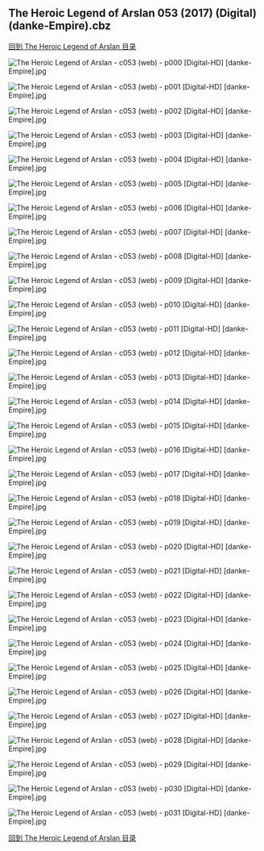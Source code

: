 ## The Heroic Legend of Arslan 053 (2017) (Digital) (danke-Empire).cbz


[回到 The Heroic Legend of Arslan 目录](https://github.com/alicewish/markdown/blob/master/series/Heroic-Legend-of-Arslan.md)


![The Heroic Legend of Arslan - c053 (web) - p000 [Digital-HD] [danke-Empire].jpg](https://wx1.sinaimg.cn/large/6a9fdecagy1flwu0mopmnj21j82cwwxg.jpg)

![The Heroic Legend of Arslan - c053 (web) - p001 [Digital-HD] [danke-Empire].jpg](https://wx1.sinaimg.cn/large/6a9fdecagy1flwu0r7jmtj21kl2cwe81.jpg)

![The Heroic Legend of Arslan - c053 (web) - p002 [Digital-HD] [danke-Empire].jpg](https://wx1.sinaimg.cn/large/6a9fdecagy1flwu0vqd23j21kl2cwe81.jpg)

![The Heroic Legend of Arslan - c053 (web) - p003 [Digital-HD] [danke-Empire].jpg](https://wx1.sinaimg.cn/large/6a9fdecagy1flwu103xa9j21kl2cwhdt.jpg)

![The Heroic Legend of Arslan - c053 (web) - p004 [Digital-HD] [danke-Empire].jpg](https://wx1.sinaimg.cn/large/6a9fdecagy1flwu14me9qj21kl2cwe81.jpg)

![The Heroic Legend of Arslan - c053 (web) - p005 [Digital-HD] [danke-Empire].jpg](https://wx1.sinaimg.cn/large/6a9fdecagy1flwu18hxl1j21kl2cw4qp.jpg)

![The Heroic Legend of Arslan - c053 (web) - p006 [Digital-HD] [danke-Empire].jpg](https://wx1.sinaimg.cn/large/6a9fdecagy1flwu1cm2bjj21kl2cw1kx.jpg)

![The Heroic Legend of Arslan - c053 (web) - p007 [Digital-HD] [danke-Empire].jpg](https://wx1.sinaimg.cn/large/6a9fdecagy1flwu1ic68mj21kl2cwhdt.jpg)

![The Heroic Legend of Arslan - c053 (web) - p008 [Digital-HD] [danke-Empire].jpg](https://wx1.sinaimg.cn/large/6a9fdecagy1flwu1nkaflj21kl2cwx6p.jpg)

![The Heroic Legend of Arslan - c053 (web) - p009 [Digital-HD] [danke-Empire].jpg](https://wx1.sinaimg.cn/large/6a9fdecagy1flwu1s0i1yj21kl2cwhdt.jpg)

![The Heroic Legend of Arslan - c053 (web) - p010 [Digital-HD] [danke-Empire].jpg](https://wx1.sinaimg.cn/large/6a9fdecagy1flwu1wt9t2j21kl2cwe81.jpg)

![The Heroic Legend of Arslan - c053 (web) - p011 [Digital-HD] [danke-Empire].jpg](https://wx1.sinaimg.cn/large/6a9fdecagy1flwu20mfbjj21kl2cw7wh.jpg)

![The Heroic Legend of Arslan - c053 (web) - p012 [Digital-HD] [danke-Empire].jpg](https://wx1.sinaimg.cn/large/6a9fdecagy1flwu257pgyj21kl2cwkjl.jpg)

![The Heroic Legend of Arslan - c053 (web) - p013 [Digital-HD] [danke-Empire].jpg](https://wx1.sinaimg.cn/large/6a9fdecagy1flwu2as3o2j21kl2cwnpd.jpg)

![The Heroic Legend of Arslan - c053 (web) - p014 [Digital-HD] [danke-Empire].jpg](https://wx1.sinaimg.cn/large/6a9fdecagy1flwu2f7oz7j21kl2cwb29.jpg)

![The Heroic Legend of Arslan - c053 (web) - p015 [Digital-HD] [danke-Empire].jpg](https://wx1.sinaimg.cn/large/6a9fdecagy1flwu2kedcgj21kl2cwb29.jpg)

![The Heroic Legend of Arslan - c053 (web) - p016 [Digital-HD] [danke-Empire].jpg](https://wx1.sinaimg.cn/large/6a9fdecagy1flwu2puop8j21kl2cwkjl.jpg)

![The Heroic Legend of Arslan - c053 (web) - p017 [Digital-HD] [danke-Empire].jpg](https://wx1.sinaimg.cn/large/6a9fdecagy1flwu2u4086j21kl2cw1kx.jpg)

![The Heroic Legend of Arslan - c053 (web) - p018 [Digital-HD] [danke-Empire].jpg](https://wx1.sinaimg.cn/large/6a9fdecagy1flwu2yc5eyj21kl2cwb29.jpg)

![The Heroic Legend of Arslan - c053 (web) - p019 [Digital-HD] [danke-Empire].jpg](https://wx1.sinaimg.cn/large/6a9fdecagy1flwu331e5zj21kl2cwnpd.jpg)

![The Heroic Legend of Arslan - c053 (web) - p020 [Digital-HD] [danke-Empire].jpg](https://wx1.sinaimg.cn/large/6a9fdecagy1flwu37d6bdj21kl2cwe81.jpg)

![The Heroic Legend of Arslan - c053 (web) - p021 [Digital-HD] [danke-Empire].jpg](https://wx1.sinaimg.cn/large/6a9fdecagy1flwu3c7qshj21kl2cwhdt.jpg)

![The Heroic Legend of Arslan - c053 (web) - p022 [Digital-HD] [danke-Empire].jpg](https://wx1.sinaimg.cn/large/6a9fdecagy1flwu3hbsfhj21kl2cwe81.jpg)

![The Heroic Legend of Arslan - c053 (web) - p023 [Digital-HD] [danke-Empire].jpg](https://wx1.sinaimg.cn/large/6a9fdecagy1flwu3mvc52j21kl2cw7wh.jpg)

![The Heroic Legend of Arslan - c053 (web) - p024 [Digital-HD] [danke-Empire].jpg](https://wx1.sinaimg.cn/large/6a9fdecagy1flwu3rfdqqj21kl2cwnpd.jpg)

![The Heroic Legend of Arslan - c053 (web) - p025 [Digital-HD] [danke-Empire].jpg](https://wx1.sinaimg.cn/large/6a9fdecagy1flwu3vqov8j21kl2cwhdt.jpg)

![The Heroic Legend of Arslan - c053 (web) - p026 [Digital-HD] [danke-Empire].jpg](https://wx1.sinaimg.cn/large/6a9fdecagy1flwu3zxnarj21kl2cwe81.jpg)

![The Heroic Legend of Arslan - c053 (web) - p027 [Digital-HD] [danke-Empire].jpg](https://wx1.sinaimg.cn/large/6a9fdecagy1flwu48o6ffj21kl2cwe81.jpg)

![The Heroic Legend of Arslan - c053 (web) - p028 [Digital-HD] [danke-Empire].jpg](https://wx1.sinaimg.cn/large/6a9fdecagy1flwu4d3bllj21kl2cw7wh.jpg)

![The Heroic Legend of Arslan - c053 (web) - p029 [Digital-HD] [danke-Empire].jpg](https://wx1.sinaimg.cn/large/6a9fdecagy1flwu4ije1dj21kl2cwhdt.jpg)

![The Heroic Legend of Arslan - c053 (web) - p030 [Digital-HD] [danke-Empire].jpg](https://wx1.sinaimg.cn/large/6a9fdecagy1flwu4n5riaj21kl2cwe81.jpg)

![The Heroic Legend of Arslan - c053 (web) - p031 [Digital-HD] [danke-Empire].jpg](https://wx1.sinaimg.cn/large/6a9fdecagy1flwu4sc4vaj21kl2cw7wi.jpg)

[回到 The Heroic Legend of Arslan 目录](https://github.com/alicewish/markdown/blob/master/series/Heroic-Legend-of-Arslan.md)

